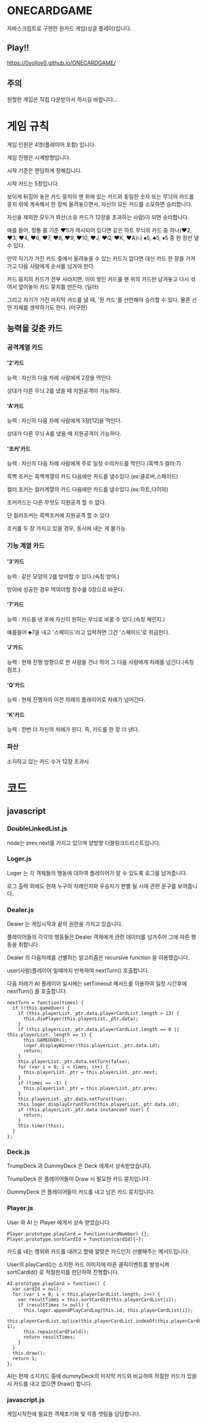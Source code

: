 # ONECARDGAME
자바스크립트로 구현한 원카드 게임(싱글 플레이)입니다.

## Play!!
<https://0vollov0.github.io/ONECARDGAME/>

## 주의

원할한 게임은 직접 다운받아서 하시길 바랍니다...

# 게임 규칙

게임 인원은 4명(플레이어 포함) 입니다.

게임 진행은 시계방향입니다.

시작 기준은 랜덤하게 정해집니다.

시작 카드는 5장입니다.

보이게 뒤집어 놓은 카드 뭉치의 맨 위에 있는 카드와 동일한 숫자 또는 무늬의 카드를 뭉치 위에 계속해서 한 장씩 올려놓으면서, 자신의 모든 카드를 소모하면 승리합니다.

자신을 제외한 모두가 파산(소유 카드가 12장을 초과하는 사람)이 되면 승리합니다.

예를 들어, 정통 룰 기준 ♥5가 제시되어 있다면 같은 하트 무늬의 카드 중 하나(♥2, ♥3, ♥4, ♥6, ♥7, ♥8, ♥9, ♥10, ♥J, ♥Q, ♥K, ♥A)나 ♠5, ♣5, ♦5 중 한 장만 낼 수 있다.

만약 자기가 가진 카드 중에서 올려놓을 수 있는 카드가 없다면 대신 카드 한 장을 가져가고 다음 사람에게 순서를 넘겨야 한다.

카드 뭉치의 카드가 전부 사라지면, 이미 쌓인 카드를 맨 위의 카드만 남겨놓고 다시 섞어서 엎어놓아 카드 뭉치를 만든다. (딜러)

그리고 자기가 가진 마지막 카드를 낼 때, '원 카드'를 선언해야 승리할 수 있다. 물론 선언 자체를 생략하기도 한다. (미구현)

## 능력을 갖춘 카드

### 공격계열 카드

#### '2'카드

능력 : 자신의 다음 차례 사람에게 2장을 먹인다.

상대가 다른 무늬 2를 냈을 때 지원공격이 가능하다.

#### 'A'카드

능력 : 자신의 다음 차례 사람에게 3장[12]을 먹인다.

상대가 다른 무늬 A를 냈을 때 지원공격이 가능하다.

#### '조커'카드

능력 : 자신의 다음 차례 사람에게 주로 일정 수의카드를 먹인다.(흑백:5 컬러:7)

흑백 조커는 흑백계열의 카드 다음에만 카드를 낼수있다.(ex:클로버,스페이드)

컬러 조커는 컬러계열의 카드 다음에만 카드를 낼수있다.(ex:하트,다이아)

조커카드는 다른 무엇도 지원공격 할 수 없다.

단 컬러조커는 흑백조커에 지원공격 할 수 있다.

조커를 두 장 가지고 있을 경우, 동시에 내는 게 불가능.

### 기능 계열 카드

#### '3'카드

능력 : 같은 모양의 2를 방어할 수 있다.(속칭 방어.)

방어에 성공한 경우 먹여야할 장수를 0장으로 바꾼다.

#### '7'카드

능력 : 카드를 낸 후에 자신이 원하는 무늬로 바꿀 수 있다.(속칭 체인지.)

예를들어 ♣7을 내고 '스페이드'라고 입력하면 그건 '스페이드'로 취급한다.

#### 'J'카드

능력 : 현재 진행 방향으로 한 사람을 건너 뛰어 그 다음 사람에게 차례를 넘긴다.(속칭 점프.)

#### 'Q'카드

능력 : 현재 진행자의 이전 차례의 플레이어로 차례가 넘어간다.

#### 'K'카드

능력 : 한번 더 자신의 차례가 된다. 즉, 카드를 한 장 더 낸다.

### 파산

소지하고 있는 카드 수가 12장 초과시

# 코드

## javascript

### DoubleLinkedList.js

node는 prev,next를 가지고 있으며 양방향 더블링크드리스트입니다.

### Loger.js

Loger 는 각 객체들의 행동에 대하여 플레이어가 알 수 있도록 로그를 남겨줍니다.

로그 출력 외에도 현재 누구의 차례인지와 우승자가 판별 될 시에 관련 문구를 보여줍니다.

### Dealer.js

Dealer 는 게임시작과 끝의 권한을 가지고 있습니다.

플레이어들의 각각의 행동들은 Dealer 객체에게 관련 데이터를 넘겨주어 그에 따른 행동을 취합니다.

Dealer 의 다음차례를 선별하는 알고리즘은 recursive function 을 이용했습니다.

user(사람)플레이어 일때까지 반복하여 nextTurn() 호출합니다.

다음 차례가 AI 플레이어 일시에는 setTimeout 메서드를 이용하여 일정 시간후에 nextTurn() 를 호출합니다.
```
nextTurn = function(times) {
  if (!this.gameOver) {
    if (this.playerList._ptr.data.playerCardList.length > 13) {
      this.diePlayer(this.playerList._ptr.data);
    }
    if (this.playerList._ptr.data.playerCardList.length == 0 || this.playerList._length == 1) {
      this.GAMEOVER();
      loger.displayWinner(this.playerList._ptr.data.id);
      return;
    }
    this.playerList._ptr.data.setTurn(false);
    for (var i = 0; i < times; i++) {
      this.playerList._ptr = this.playerList._ptr.next;
    }
    if (times == -1) {
      this.playerList._ptr = this.playerList._ptr.prev;
    }
    this.playerList._ptr.data.setTurn(true);
    this.loger.displayCrruntTurn(this.playerList._ptr.data.id);
    if (this.playerList._ptr.data instanceof User) {
      return;
    }
    this.timer(this);
  }
};
```

### Deck.js

TrumpDeck 과 DummyDeck 은 Deck 에게서 상속받았습니다.

TrumpDeck 은 플레이어들이 Draw 시 필요한 카드 뭉치입니다.

DummyDeck 은 플레이어들이 카드를 내고 남은 카드 뭉치입니다.


### Player.js

User 와 AI 는 Player 에게서 상속 받았습니다.

```
Player.prototype.playCard = function(cardNumber) {};
Player.prototype.sortCardId = function(cardId){~};
```

카드를 내는 행위와 카드를 내려고 할때 알맞은 카드인지 선별해주는 메서드입니다.

User의 playCard()는 소지한 카드 이미지에 따른 클릭이벤트를 발생시켜 sortCardId() 로 적절한지를 판단하여 진행합니다.

```
AI.prototype.playCard = function() {
  var cardId = null;
  for (var i = 0; i < this.playerCardList.length; i++) {
    var resultTimes = this.sortCardId(this.playerCardList[i]);
    if (resultTimes != null) {
      this.loger.appendPlayCardLog(this.id, this.playerCardList[i]);
      this.playerCardList.splice(this.playerCardList.indexOf(this.playerCardList[i]), 1);
      this.repaintCardField();
      return resultTimes;
    }
  }
  this.draw();
  return 1;
};
```

AI는 현재 소지카드 중에 dummyDeck의 마지막 카드와 비교하여 적절한 카드가 있을시 카드를 내고 없으면 Draw() 합니다.

### javascript.js

게임시작전에 필요한 객체초기화 및 각종 셋팅을 담당합니다.
